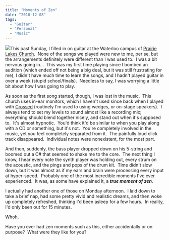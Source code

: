 ```yaml
---
title: "Moments of Zen"
date: "2010-12-08"
tags:
  - "Guitar"
  - "Personal"
  - "Music"
---
```


![](http://media.yayart.com/media/art/generated/1660_618x618.jpg?_=1lt9El)This past Sunday, I filled in on guitar at the Waterloo campus of [Prairie Lakes Church](http://www.prairielakeschurch.org/default.aspx).  None of the songs we played were new to me, per se, but the arrangements definitely were different than I was used to.  I was a bit nervous going in...  This was my first time playing since I bombed an audition (which ended off not being a big deal, but it was still frustrating for me), I didn't have much time to learn the songs, and I hadn't played guitar in over a week (stupid school/finals).  Needless to say, I was worrying a little bit about how I was going to play.

As soon as the first song started, though, I was lost in the music.  This church uses in-ear monitors, which I haven't used since back when I played with [Crossed](http://getcrossed.com/index.php) (routinely I'm used to using wedges, or on-stage speakers).  I always tend to set my levels to sound almost like a recording mix; everything should blend together nicely, and stand out when it's supposed to.  It's almost hypnotic.  You'd think it'd be similar to when you play along with a CD or something, but it's not.  You're completely involved in the music, yet you feel completely separated from it.  The painfully loud click track disappeared.  Individual notes were nonexistent, for the most part.

And then, suddenly, the bass player dropped down on his 5-string and boomed out a C# that seemed to shake me to the core.  The next thing I know, I hear every note the synth player was holding out, every strum on the acoustic, and the pings and pops of the drum kit.  Time didn't slow down, but it was almost as if my ears and brain were processing every input at hyper-speed.  Probably one of the most incredible moments I've ever experienced.  It was, as some have explained it, a **_true moment of zen_**.

I actually had another one of those on Monday afternoon.  I laid down to take a brief nap, had some pretty vivid and realistic dreams, and then woke up completely refreshed, thinking I'd been asleep for a few hours.  In reality, I'd only been out for 15 minutes.

Whoh.

Have you ever had zen moments such as this, either accidentally or on purpose?  What were they like for you?
